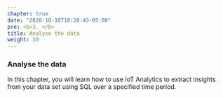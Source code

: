 ```yaml
---
chapter: true
date: "2020-10-10T18:28:43-05:00"
pre: <b>3. </b>
title: Analyse the data
weight: 30
---
```


###  Analyse the data

In this chapter, you will learn how to use IoT Analytics to extract insights from your data set using SQL over a specified time period.